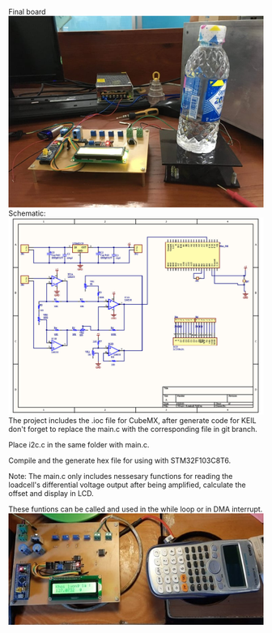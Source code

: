 Final board  
![alt text](https://github.com/thotranhuu99/Loadcell/blob/master/Loadcell.jpg?raw=true)  
Schematic:
![alt text](https://github.com/thotranhuu99/Loadcell/blob/master/Schematic.jpg?raw=true)
The project includes the .ioc file for CubeMX, after generate code for KEIL don't forget to replace the main.c with the corresponding file in git branch.

Place i2c.c in the same folder with main.c.

Compile and the generate hex file for using with STM32F103C8T6.

Note: The main.c only includes nessesary functions for reading the loadcell's differential voltage output after being amplified, calculate the offset and display in LCD.

These funtions can be called and used in the while loop or in DMA interrupt.
![alt text](https://github.com/thotranhuu99/Loadcell/blob/master/Loadcell_img_1.jpg?raw=true) 
